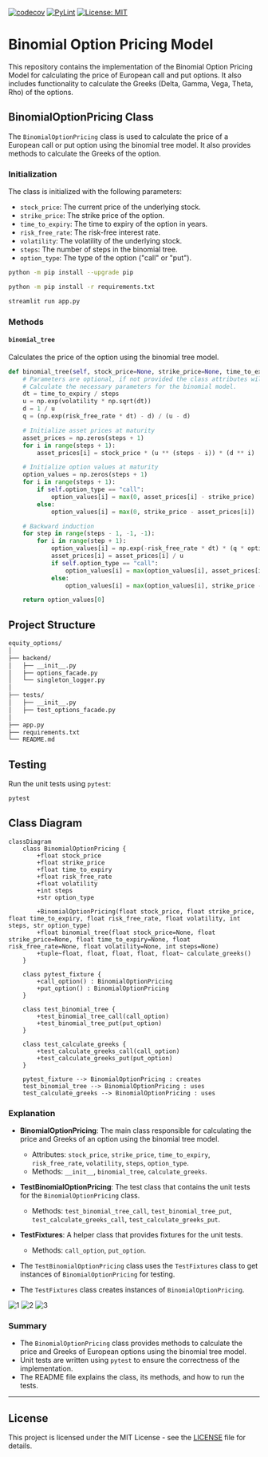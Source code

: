 [![codecov](https://codecov.io/gh/arturogonzalezm/equity_options/graph/badge.svg?token=YEtCcH8NcL)](https://codecov.io/gh/arturogonzalezm/equity_options)
[![PyLint](https://github.com/arturogonzalezm/equity_options/actions/workflows/workflow.yml/badge.svg)](https://github.com/arturogonzalezm/equity_options/actions/workflows/workflow.yml)
[![License: MIT](https://img.shields.io/badge/License-MIT-purple.svg)](https://opensource.org/licenses/MIT)

# Binomial Option Pricing Model

This repository contains the implementation of the Binomial Option Pricing Model for calculating the price of European call and put options. It also includes functionality to calculate the Greeks (Delta, Gamma, Vega, Theta, Rho) of the options.

## BinomialOptionPricing Class

The `BinomialOptionPricing` class is used to calculate the price of a European call or put option using the binomial tree model. It also provides methods to calculate the Greeks of the option.

### Initialization

The class is initialized with the following parameters:
- `stock_price`: The current price of the underlying stock.
- `strike_price`: The strike price of the option.
- `time_to_expiry`: The time to expiry of the option in years.
- `risk_free_rate`: The risk-free interest rate.
- `volatility`: The volatility of the underlying stock.
- `steps`: The number of steps in the binomial tree.
- `option_type`: The type of the option ("call" or "put").

```bash
python -m pip install --upgrade pip
```

```bash
python -m pip install -r requirements.txt
```

```bash
streamlit run app.py
```
  

### Methods

#### `binomial_tree`

Calculates the price of the option using the binomial tree model.

```python
def binomial_tree(self, stock_price=None, strike_price=None, time_to_expiry=None, risk_free_rate=None, volatility=None, steps=None):
    # Parameters are optional, if not provided the class attributes will be used.
    # Calculate the necessary parameters for the binomial model.
    dt = time_to_expiry / steps
    u = np.exp(volatility * np.sqrt(dt))
    d = 1 / u
    q = (np.exp(risk_free_rate * dt) - d) / (u - d)

    # Initialize asset prices at maturity
    asset_prices = np.zeros(steps + 1)
    for i in range(steps + 1):
        asset_prices[i] = stock_price * (u ** (steps - i)) * (d ** i)

    # Initialize option values at maturity
    option_values = np.zeros(steps + 1)
    for i in range(steps + 1):
        if self.option_type == "call":
            option_values[i] = max(0, asset_prices[i] - strike_price)
        else:
            option_values[i] = max(0, strike_price - asset_prices[i])

    # Backward induction
    for step in range(steps - 1, -1, -1):
        for i in range(step + 1):
            option_values[i] = np.exp(-risk_free_rate * dt) * (q * option_values[i] + (1 - q) * option_values[i + 1])
            asset_prices[i] = asset_prices[i] / u
            if self.option_type == "call":
                option_values[i] = max(option_values[i], asset_prices[i] - strike_price)
            else:
                option_values[i] = max(option_values[i], strike_price - asset_prices[i])

    return option_values[0]
```

## Project Structure

```sh
equity_options/
│
├── backend/
│   ├── __init__.py
│   ├── options_facade.py
│   └── singleton_logger.py
│
├── tests/
│   ├── __init__.py
│   ├── test_options_facade.py
│
├── app.py
├── requirements.txt
└── README.md
```

## Testing

Run the unit tests using `pytest`:

```sh
pytest
```

## Class Diagram

```mermaid
classDiagram
    class BinomialOptionPricing {
        +float stock_price
        +float strike_price
        +float time_to_expiry
        +float risk_free_rate
        +float volatility
        +int steps
        +str option_type

        +BinomialOptionPricing(float stock_price, float strike_price, float time_to_expiry, float risk_free_rate, float volatility, int steps, str option_type)
        +float binomial_tree(float stock_price=None, float strike_price=None, float time_to_expiry=None, float risk_free_rate=None, float volatility=None, int steps=None)
        +tuple~float, float, float, float, float~ calculate_greeks()
    }

    class pytest_fixture {
        +call_option() : BinomialOptionPricing
        +put_option() : BinomialOptionPricing
    }

    class test_binomial_tree {
        +test_binomial_tree_call(call_option)
        +test_binomial_tree_put(put_option)
    }

    class test_calculate_greeks {
        +test_calculate_greeks_call(call_option)
        +test_calculate_greeks_put(put_option)
    }

    pytest_fixture --> BinomialOptionPricing : creates
    test_binomial_tree --> BinomialOptionPricing : uses
    test_calculate_greeks --> BinomialOptionPricing : uses

```

### Explanation

- **BinomialOptionPricing**: The main class responsible for calculating the price and Greeks of an option using the binomial tree model.
  - Attributes: `stock_price`, `strike_price`, `time_to_expiry`, `risk_free_rate`, `volatility`, `steps`, `option_type`.
  - Methods: `__init__`, `binomial_tree`, `calculate_greeks`.

- **TestBinomialOptionPricing**: The test class that contains the unit tests for the `BinomialOptionPricing` class.
  - Methods: `test_binomial_tree_call`, `test_binomial_tree_put`, `test_calculate_greeks_call`, `test_calculate_greeks_put`.

- **TestFixtures**: A helper class that provides fixtures for the unit tests.
  - Methods: `call_option`, `put_option`.

- The `TestBinomialOptionPricing` class uses the `TestFixtures` class to get instances of `BinomialOptionPricing` for testing.
- The `TestFixtures` class creates instances of `BinomialOptionPricing`.

![1](resources/images/1.png)
![2](resources/images/2.png)
![3](resources/images/3.png)



### Summary

- The `BinomialOptionPricing` class provides methods to calculate the price and Greeks of European options using the binomial tree model.
- Unit tests are written using `pytest` to ensure the correctness of the implementation.
- The README file explains the class, its methods, and how to run the tests.


---

## License

This project is licensed under the MIT License - see the [LICENSE](LICENSE) file for details.


